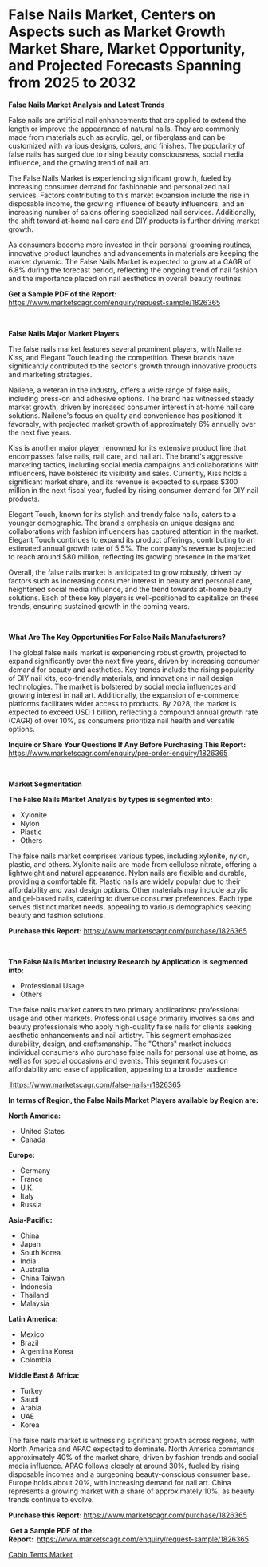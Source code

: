 <p><h1>False Nails Market, Centers on Aspects such as Market Growth Market Share, Market Opportunity, and Projected Forecasts Spanning from 2025 to 2032</h1></p><p><strong>False Nails Market Analysis and Latest Trends</strong></p>
<p><p>False nails are artificial nail enhancements that are applied to extend the length or improve the appearance of natural nails. They are commonly made from materials such as acrylic, gel, or fiberglass and can be customized with various designs, colors, and finishes. The popularity of false nails has surged due to rising beauty consciousness, social media influence, and the growing trend of nail art.</p><p>The False Nails Market is experiencing significant growth, fueled by increasing consumer demand for fashionable and personalized nail services. Factors contributing to this market expansion include the rise in disposable income, the growing influence of beauty influencers, and an increasing number of salons offering specialized nail services. Additionally, the shift toward at-home nail care and DIY products is further driving market growth.</p><p>As consumers become more invested in their personal grooming routines, innovative product launches and advancements in materials are keeping the market dynamic. The False Nails Market is expected to grow at a CAGR of 6.8% during the forecast period, reflecting the ongoing trend of nail fashion and the importance placed on nail aesthetics in overall beauty routines.</p></p>
<p><strong>Get a Sample PDF of the Report:&nbsp;</strong> <a href="https://www.marketscagr.com/enquiry/request-sample/1826365?utm_campaign=1895&utm_medium=2&utm_source=Github&utm_content=ia&utm_term=07022025&utm_id=false-nails">https://www.marketscagr.com/enquiry/request-sample/1826365</a></p>
<p>&nbsp;</p>
<p><strong>False Nails Major Market Players</strong></p>
<p><p>The false nails market features several prominent players, with Nailene, Kiss, and Elegant Touch leading the competition. These brands have significantly contributed to the sector's growth through innovative products and marketing strategies.</p><p>Nailene, a veteran in the industry, offers a wide range of false nails, including press-on and adhesive options. The brand has witnessed steady market growth, driven by increased consumer interest in at-home nail care solutions. Nailene's focus on quality and convenience has positioned it favorably, with projected market growth of approximately 6% annually over the next five years.</p><p>Kiss is another major player, renowned for its extensive product line that encompasses false nails, nail care, and nail art. The brand's aggressive marketing tactics, including social media campaigns and collaborations with influencers, have bolstered its visibility and sales. Currently, Kiss holds a significant market share, and its revenue is expected to surpass $300 million in the next fiscal year, fueled by rising consumer demand for DIY nail products.</p><p>Elegant Touch, known for its stylish and trendy false nails, caters to a younger demographic. The brand's emphasis on unique designs and collaborations with fashion influencers has captured attention in the market. Elegant Touch continues to expand its product offerings, contributing to an estimated annual growth rate of 5.5%. The company's revenue is projected to reach around $80 million, reflecting its growing presence in the market.</p><p>Overall, the false nails market is anticipated to grow robustly, driven by factors such as increasing consumer interest in beauty and personal care, heightened social media influence, and the trend towards at-home beauty solutions. Each of these key players is well-positioned to capitalize on these trends, ensuring sustained growth in the coming years.</p></p>
<p>&nbsp;</p>
<p><strong>What Are The Key Opportunities For False Nails Manufacturers?</strong></p>
<p><p>The global false nails market is experiencing robust growth, projected to expand significantly over the next five years, driven by increasing consumer demand for beauty and aesthetics. Key trends include the rising popularity of DIY nail kits, eco-friendly materials, and innovations in nail design technologies. The market is bolstered by social media influences and growing interest in nail art. Additionally, the expansion of e-commerce platforms facilitates wider access to products. By 2028, the market is expected to exceed USD 1 billion, reflecting a compound annual growth rate (CAGR) of over 10%, as consumers prioritize nail health and versatile options.</p></p>
<p><strong>Inquire or Share Your Questions If Any Before Purchasing This Report:</strong> <a href="https://www.marketscagr.com/enquiry/pre-order-enquiry/1826365?utm_campaign=1895&utm_medium=2&utm_source=Github&utm_content=ia&utm_term=07022025&utm_id=false-nails">https://www.marketscagr.com/enquiry/pre-order-enquiry/1826365</a></p>
<p>&nbsp;</p>
<p><strong>Market Segmentation</strong></p>
<p><strong>The False Nails Market Analysis by types is segmented into:</strong></p>
<p><ul><li>Xylonite</li><li>Nylon</li><li>Plastic</li><li>Others</li></ul></p>
<p><p>The false nails market comprises various types, including xylonite, nylon, plastic, and others. Xylonite nails are made from cellulose nitrate, offering a lightweight and natural appearance. Nylon nails are flexible and durable, providing a comfortable fit. Plastic nails are widely popular due to their affordability and vast design options. Other materials may include acrylic and gel-based nails, catering to diverse consumer preferences. Each type serves distinct market needs, appealing to various demographics seeking beauty and fashion solutions.</p></p>
<p><strong>Purchase this Report:&nbsp;</strong><a href="https://www.marketscagr.com/purchase/1826365?utm_campaign=1895&utm_medium=2&utm_source=Github&utm_content=ia&utm_term=07022025&utm_id=false-nails">https://www.marketscagr.com/purchase/1826365</a></p>
<p>&nbsp;</p>
<p><strong>The False Nails Market Industry Research by Application is segmented into:</strong></p>
<p><ul><li>Professional Usage</li><li>Others</li></ul></p>
<p><p>The false nails market caters to two primary applications: professional usage and other markets. Professional usage primarily involves salons and beauty professionals who apply high-quality false nails for clients seeking aesthetic enhancements and nail artistry. This segment emphasizes durability, design, and craftsmanship. The "Others" market includes individual consumers who purchase false nails for personal use at home, as well as for special occasions and events. This segment focuses on affordability and ease of application, appealing to a broader audience.</p></p>
<p><a href="https://www.marketscagr.com/false-nails-r1826365?utm_campaign=1895&utm_medium=2&utm_source=Github&utm_content=ia&utm_term=07022025&utm_id=false-nails">&nbsp;https://www.marketscagr.com/false-nails-r1826365</a></p>
<p><strong>In terms of Region, the False Nails Market Players available by Region are:</strong></p>
<p>
    <p> <strong> North America: </strong>
        <ul>
            <li>United States</li>
            <li>Canada</li>
        </ul>
        </p> 
    <p> <strong> Europe: </strong>
        <ul>
            <li>Germany</li>
            <li>France</li>
            <li>U.K.</li>
            <li>Italy</li>
            <li>Russia</li>
        </ul>
        </p> 
    <p> <strong> Asia-Pacific: </strong>
        <ul>
            <li>China</li>
            <li>Japan</li>
            <li>South Korea</li>
            <li>India</li>
            <li>Australia</li>
            <li>China Taiwan</li>
            <li>Indonesia</li>
            <li>Thailand</li>
            <li>Malaysia</li>
        </ul>
        </p> 
    <p> <strong> Latin America: </strong>
        <ul>
            <li>Mexico</li>
            <li>Brazil</li>
            <li>Argentina Korea</li>
            <li>Colombia</li>
        </ul>
        </p> 
    <p> <strong> Middle East & Africa: </strong>
        <ul>
            <li>Turkey</li>
            <li>Saudi</li>
            <li>Arabia</li>
            <li>UAE</li>
            <li>Korea</li>
        </ul>
    </p>
    </p>
<p><p>The false nails market is witnessing significant growth across regions, with North America and APAC expected to dominate. North America commands approximately 40% of the market share, driven by fashion trends and social media influence. APAC follows closely at around 30%, fueled by rising disposable incomes and a burgeoning beauty-conscious consumer base. Europe holds about 20%, with increasing demand for nail art. China represents a growing market with a share of approximately 10%, as beauty trends continue to evolve.</p></p>
<p><strong>Purchase this Report: </strong><a href="https://www.marketscagr.com/purchase/1826365?utm_campaign=1895&utm_medium=2&utm_source=Github&utm_content=ia&utm_term=07022025&utm_id=false-nails">https://www.marketscagr.com/purchase/1826365</a></p>
<p>&nbsp;<strong>Get a Sample PDF of the Report:&nbsp;&nbsp;</strong><a href="https://www.marketscagr.com/enquiry/request-sample/1826365?utm_campaign=1895&utm_medium=2&utm_source=Github&utm_content=ia&utm_term=07022025&utm_id=false-nails">https://www.marketscagr.com/enquiry/request-sample/1826365</a></p>
<p><strong></strong></p>
<p><p><a href="https://github.com/BryceTownsendr/Market-Research-Report-List-7/blob/main/cabin-tents-market.md?utm_campaign=1895&utm_medium=2&utm_source=Github&utm_content=ia&utm_term=07022025&utm_id=false-nails">Cabin Tents Market</a></p></p>